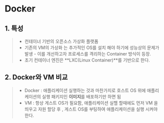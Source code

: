# Docker

## 1. 특성
>   - 컨테이너 기반의 오픈소스 가상화 플랫폼
>   - 기존의 VM의 가상화 는 추가적인 OS를 설치 해야 하기에 성능상의 문제가 발생 - 이를 개선하고자 프로세스를 격리하는 Container 방식이 등장.
>   - 초기 컨테이너 엔진은 **LXC(Linux Container)**를 기반으로 한다.



## 2. Docker와 VM 비교
>   - Docker : 애플리케이션 실행하는 것과 마찬가지로 호스트 OS 위에 애플리케이션의 실행 패키지인 **이미지**를 배포하기만 하면 됨
>   - VM : 항상 게스트 OS가 필요함, 애플리케이션 실핼 할때에도 먼저 VM 을 띄우고 자원 할당 후 , 게스트 OS를 부팅하여 애플리케이션을 실행 시켜야 한다.
